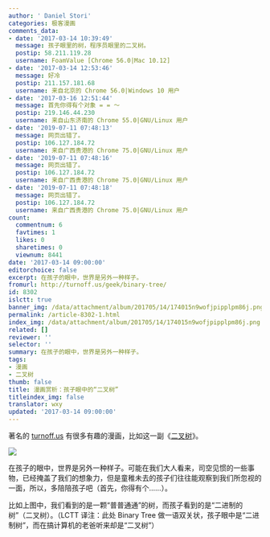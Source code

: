```yaml
---
author: ' Daniel Stori'
categories: 极客漫画
comments_data:
- date: '2017-03-14 10:39:49'
  message: 孩子眼里的树，程序员眼里的二叉树。
  postip: 58.211.119.28
  username: FoamValue [Chrome 56.0|Mac 10.12]
- date: '2017-03-14 12:53:46'
  message: 好冷
  postip: 211.157.181.68
  username: 来自北京的 Chrome 56.0|Windows 10 用户
- date: '2017-03-16 12:51:44'
  message: 首先你得有个对象 = = ～
  postip: 219.146.44.230
  username: 来自山东济南的 Chrome 55.0|GNU/Linux 用户
- date: '2019-07-11 07:48:13'
  message: 网页出错了。
  postip: 106.127.184.72
  username: 来自广西贵港的 Chrome 75.0|GNU/Linux 用户
- date: '2019-07-11 07:48:16'
  message: 网页出错了。
  postip: 106.127.184.72
  username: 来自广西贵港的 Chrome 75.0|GNU/Linux 用户
- date: '2019-07-11 07:48:18'
  message: 网页出错了。
  postip: 106.127.184.72
  username: 来自广西贵港的 Chrome 75.0|GNU/Linux 用户
count:
  commentnum: 6
  favtimes: 1
  likes: 0
  sharetimes: 0
  viewnum: 8441
date: '2017-03-14 09:00:00'
editorchoice: false
excerpt: 在孩子的眼中，世界是另外一种样子。
fromurl: http://turnoff.us/geek/binary-tree/
id: 8302
islctt: true
banner_img: /data/attachment/album/201705/14/174015n9wofjpipplpm86j.png.large.jpg
permalink: /article-8302-1.html
index_img: /data/attachment/album/201705/14/174015n9wofjpipplpm86j.png.thumb.jpg
related: []
reviewer: ''
selector: ''
summary: 在孩子的眼中，世界是另外一种样子。
tags:
- 漫画
- 二叉树
thumb: false
title: 漫画赏析：孩子眼中的“二叉树”
titleindex_img: false
translator: wxy
updated: '2017-03-14 09:00:00'
---
```


著名的 [turnoff.us](http://turnoff.us/) 有很多有趣的漫画，比如这一副《[二叉树](http://turnoff.us/geek/binary-tree/)》。


![](/data/attachment/album/201705/14/174015n9wofjpipplpm86j.png)


在孩子的眼中，世界是另外一种样子。可能在我们大人看来，司空见惯的一些事物，已经掩盖了我们的想象力，但是童稚未去的孩子们往往能观察到我们所忽视的一面，所以，多陪陪孩子吧（首先，你得有个……）。


比如上图中，我们看到的是一颗“普普通通”的树，而孩子看到的是“二进制的树”（二叉树）。（LCTT 译注：此处 Binary Tree 做一语双关状，孩子眼中是“二进制树”，而在搞计算机的老爸听来却是“二叉树”）